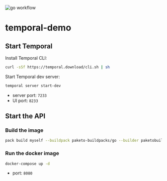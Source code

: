 ![go workflow](https://github.com/garbage-collector/temporal-demo/actions/workflows/go.yml/badge.svg)

# temporal-demo

## Start Temporal

Install Temporal CLI:

```bash
curl -sSf https://temporal.download/cli.sh | sh
```

Start Temporal dev server:

```bash
temporal server start-dev
```

- server port: `7233`
- UI port: `8233`

## Start the API

### Build the image

```bash
pack build myself --buildpack paketo-buildpacks/go --builder paketobuildpacks/builder-jammy-tiny
```

### Run the docker image

```bash
docker-compose up -d
```

- port: `8080`
